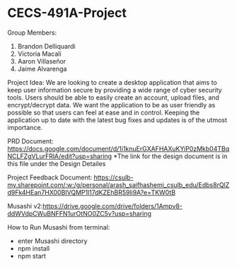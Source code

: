 # CECS-491A-Project

Group Members: 
1. Brandon Delliquardi
2. Victoria Macali
3. Aaron Villaseñor
4. Jaime Alvarenga 


Project Idea: 
We are looking to create a desktop application that aims to keep user information secure by providing 
a wide range of cyber security tools. Users should be able to easily create an account, upload files, 
and encrypt/decrypt data. We want the application to be as user friendly as possible so that users can 
feel at ease and in control. Keeping the application up to date with the latest bug fixes and updates is of the utmost importance. 

PRD Document: https://docs.google.com/document/d/1i1knuErGXAFHAXuKYiP0zMkb04TBqNCLFZgVLurFRlA/edit?usp=sharing
*The link for the design document is in this file under the Design Detailes

Project Feedback Document: https://csulb-my.sharepoint.com/:w:/g/personal/arash_saifhashemi_csulb_edu/Edbs8rQlZd9Fk4HEan7HX00BIVQMP1l17dKZEhBR59li9A?e=TKW0tB

Musashi v2:https://drive.google.com/drive/folders/1Ampv8-ddWVdpCWuBNFFN1urOtNO0ZC5v?usp=sharing

How to Run Musashi from terminal:
- enter Musashi directory
- npm install
- npm start
